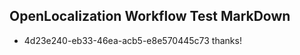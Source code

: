 ## OpenLocalization Workflow Test MarkDown
* 4d23e240-eb33-46ea-acb5-e8e570445c73 thanks!

<!--HONumber=Aug16_HO4-->


